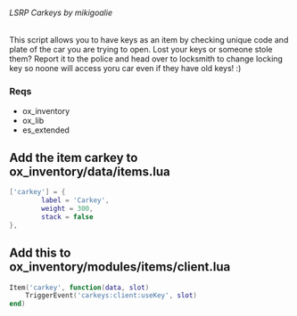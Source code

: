 ###### LSRP Carkeys by mikigoalie ######
This script allows you to have keys as an item by checking unique code and plate of the car
you are trying to open. Lost your keys or someone stole them? Report it to the police and
head over to locksmith to change locking key so noone will access yoru car even if they have
old keys! :)


### Reqs
- ox_inventory
- ox_lib
- es_extended

## Add the item carkey to ox_inventory/data/items.lua
```lua
['carkey'] = {
		label = 'Carkey',
		weight = 300,
		stack = false
},
```

## Add this to ox_inventory/modules/items/client.lua
```lua
Item('carkey', function(data, slot)
	TriggerEvent('carkeys:client:useKey', slot)
end)
```
 